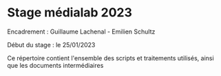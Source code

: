 # Stage médialab 2023

Encadrement : Guillaume Lachenal - Emilien Schultz

Début du stage : le 25/01/2023

Ce répertoire contient l'ensemble des scripts et traitements utilisés, ainsi que les documents intermédiaires
